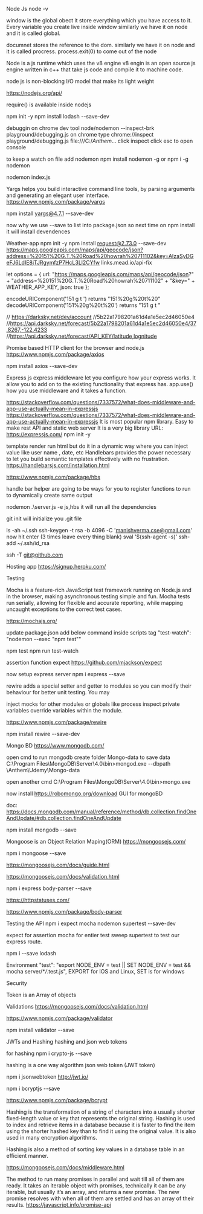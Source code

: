 Node Js
node -v

window is the global obect it store everything which you have access to it.
Every variable you create live inside window
similarly we have it on node and it is called global.

documnet stores the reference to the dom.
similarly we have it on node and it is called procress.
process.exit(0) to come out of the node

Node is a js runtime which uses the v8 engine
v8 engin is an open source js engine written in c++ that take js code and compile it to machine code.

node js is non-blocking I/O model that make its light weight

https://nodejs.org/api/

require() is available inside nodejs

npm init -y
npm install lodash --save-dev

debuggin on chrome dev tool
node/nodemon --inspect-brk playground/debugging.js
on chrome type chrome://inspect
playground/debugging.js file:///C:/_Anthem_... click inspect
click esc to open console

to keep a watch on file add nodemon
npm install nodemon -g
or
npm i -g nodemon

nodemon index.js

Yargs helps you build interactive command line tools, by parsing arguments and generating an elegant user interface.
https://www.npmjs.com/package/yargs

npm install yargs@4.7.1 --save-dev

now why we use --save to list into package.json
so next time on npm install it will install devendences

Weather-app
npm init -y
npm install request@2.73.0 --save-dev
https://maps.googleapis.com/maps/api/geocode/json?address=%20151%20G.T.%20Road%20howrah%20711102&key=AIzaSyDGeFJ6LdIE8jTJRgymfzP7HcL3Ll2CYfw
links.mead.io/api-fix

let options = {
url:
"https://maps.googleapis.com/maps/api/geocode/json?" +
"address=%20151%20G.T.%20Road%20howrah%20711102" +
"&key=" +
WEATHER_APP_KEY,
json: true
};

encodeURIComponent('151 g t ') returns "151%20g%20t%20"
decodeURIComponent('151%20g%20t%20') returns "151 g t "

// https://darksky.net/dev/account
//5b22a1798201a61d4a1e5ec2d46050e4
//https://api.darksky.net/forecast/5b22a1798201a61d4a1e5ec2d46050e4/37.8267,-122.4233
//https://api.darksky.net/forecast/API_KEY/latitude,lognitude

Promise based HTTP client for the browser and node.js
https://www.npmjs.com/package/axios

npm install axios --save-dev

Express js
express middleware let you configure how your express works. It allow you to add on to the existing
functionality that express has.
app.use() how you use middleware and it takes a function.

https://stackoverflow.com/questions/7337572/what-does-middleware-and-app-use-actually-mean-in-expressjs
https://stackoverflow.com/questions/7337572/what-does-middleware-and-app-use-actually-mean-in-expressjs
It is most popular npm library. Easy to make rest API and static web server
It is a very big library
URL: https://expressjs.com/
npm init -y

template render run html but do it in a dynamic way where you can inject value like user name , date, etc
Handlebars provides the power necessary to let you build semantic templates effectively with no frustration.
https://handlebarsjs.com/installation.html

https://www.npmjs.com/package/hbs

handle bar helper are going to be ways for you to register functions to run to dynamically create same output

nodemon .\server.js -e js,hbs it will run all the dependencies



git init will initialize you .git file

ls -ah ~/.ssh
ssh-keygen -t rsa -b 4096 -C 'manishverma.cse@gmail.com'
now hit enter (3 times leave every thing blank)
sval '\$(ssh-agent -s)'
ssh-add ~/.ssh/id_rsa

ssh -T git@github.com

Hosting app
https://signup.heroku.com/

Testing

Mocha is a feature-rich JavaScript test framework running on Node.js and in the browser, making asynchronous testing simple and fun. Mocha tests run serially, allowing for flexible and accurate reporting, while mapping uncaught exceptions to the correct test cases.

https://mochajs.org/

update package.json add below command inside scripts tag
"test-watch": "nodemon --exec \"npm test\""

npm test
npm run test-watch

assertion function expect
https://github.com/mjackson/expect

now setup express server
npm i express --save

rewire adds a special setter and getter to modules so you can modify their behaviour for better unit testing. You may

inject mocks for other modules or globals like process
inspect private variables
override variables within the module.

https://www.npmjs.com/package/rewire

npm install rewire --save-dev

Mongo BD
https://www.mongodb.com/

open cmd
to run mongodb
create folder Mongo-data to save data
C:\Program Files\MongoDB\Server\4.0\bin>mongod.exe --dbpath \Anthem\Udemy\Mongo-data

open another cmd
C:\Program Files\MongoDB\Server\4.0\bin>mongo.exe

now install
https://robomongo.org/download
GUI for mongoBD

doc: https://docs.mongodb.com/manual/reference/method/db.collection.findOneAndUpdate/#db.collection.findOneAndUpdate

npm install mongodb --save

Mongoose is an Object Relation Maping(ORM)
https://mongoosejs.com/

npm i mongoose --save

https://mongoosejs.com/docs/guide.html

https://mongoosejs.com/docs/validation.html

npm i express body-parser --save

https://httpstatuses.com/

https://www.npmjs.com/package/body-parser

Testing the API
npm i expect mocha nodemon supertest --save-dev

expect for assertion
mocha for entier test sweep
supertest to test our express route.

npm i --save lodash

Environment
"test": "export NODE_ENV = test || SET NODE_ENV = test && mocha server/\*_/_.test.js",
EXPORT for IOS and Linux, SET is for windows

Security

Token is an Array of objects

Validations
https://mongoosejs.com/docs/validation.html

https://www.npmjs.com/package/validator

npm install validator --save

JWTs and Hashing
hashing and json web tokens

for hashing
npm i crypto-js --save

hashing is a one way algorithm
json web token (JWT token)

npm i jsonwebtoken
http://jwt.io/

npm i bcryptjs --save

https://www.npmjs.com/package/bcrypt

Hashing is the transformation of a string of characters into a usually shorter fixed-length value or key that represents the original string. Hashing is used to index and retrieve items in a database because it is faster to find the item using the shorter hashed key than to find it using the original value. It is also used in many encryption algorithms.

Hashing is also a method of sorting key values in a database table in an efficient manner.

https://mongoosejs.com/docs/middleware.html

The method to run many promises in parallel and wait till all of them are ready.
It takes an iterable object with promises, technically it can be any iterable, but usually it’s an array, and returns a new promise. The new promise resolves with when all of them are settled and has an array of their results.
https://javascript.info/promise-api

